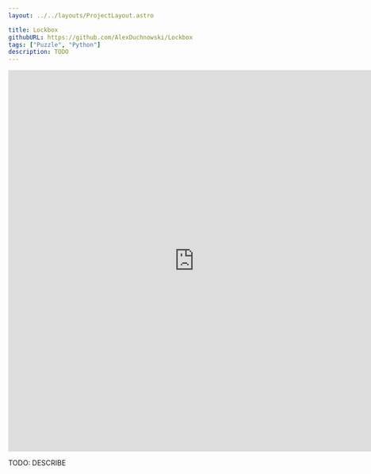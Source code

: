 ```yaml
---
layout: ../../layouts/ProjectLayout.astro

title: Lockbox
githubURL: https://github.com/AlexDuchnowski/Lockbox
tags: ["Puzzle", "Python"]
description: TODO
---
```


<iframe frameborder="0" src="https://itch.io/embed-upload/10147742?color=000000" allowfullscreen="" width="750" height="770"><a href="https://xenonhawk.itch.io/lockbox">Play LOCKBOX on itch.io</a></iframe>

TODO: DESCRIBE

